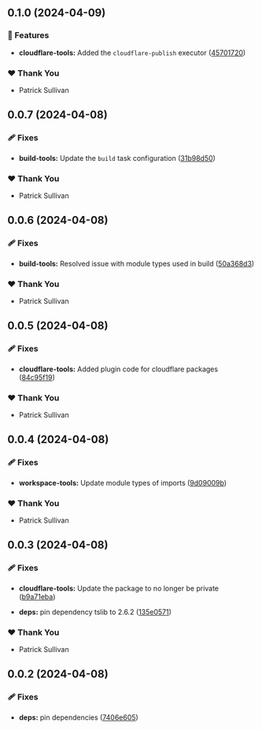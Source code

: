 ## 0.1.0 (2024-04-09)


### 🚀 Features

- **cloudflare-tools:** Added the `cloudflare-publish` executor ([45701720](https://github.com/storm-software/storm-ops/commit/45701720))


### ❤️  Thank You

- Patrick Sullivan

## 0.0.7 (2024-04-08)


### 🩹 Fixes

- **build-tools:** Update the `build` task configuration ([31b98d50](https://github.com/storm-software/storm-ops/commit/31b98d50))


### ❤️  Thank You

- Patrick Sullivan

## 0.0.6 (2024-04-08)


### 🩹 Fixes

- **build-tools:** Resolved issue with module types used in build ([50a368d3](https://github.com/storm-software/storm-ops/commit/50a368d3))


### ❤️  Thank You

- Patrick Sullivan

## 0.0.5 (2024-04-08)


### 🩹 Fixes

- **cloudflare-tools:** Added plugin code for cloudflare packages ([84c95f19](https://github.com/storm-software/storm-ops/commit/84c95f19))


### ❤️  Thank You

- Patrick Sullivan

## 0.0.4 (2024-04-08)


### 🩹 Fixes

- **workspace-tools:** Update module types of imports ([9d09009b](https://github.com/storm-software/storm-ops/commit/9d09009b))


### ❤️  Thank You

- Patrick Sullivan

## 0.0.3 (2024-04-08)


### 🩹 Fixes

- **cloudflare-tools:** Update the package to no longer be private ([b9a71eba](https://github.com/storm-software/storm-ops/commit/b9a71eba))

- **deps:** pin dependency tslib to 2.6.2 ([135e0571](https://github.com/storm-software/storm-ops/commit/135e0571))


### ❤️  Thank You

- Patrick Sullivan

## 0.0.2 (2024-04-08)

### 🩹 Fixes

- **deps:** pin dependencies ([7406e605](https://github.com/storm-software/storm-ops/commit/7406e605))
